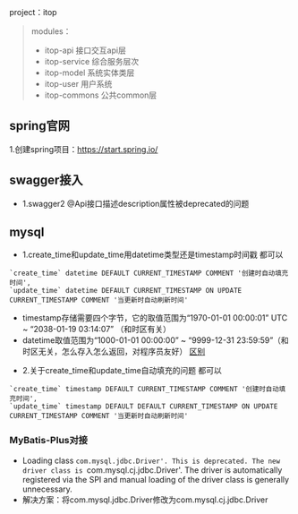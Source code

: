 project：itop
>modules：
> + itop-api 接口交互api层
> + itop-service 综合服务层次
> + itop-model 系统实体类层
> + itop-user 用户系统
> + itop-commons 公共common层

## spring官网
1.创建spring项目：https://start.spring.io/

## swagger接入
+ 1.swagger2 @Api接口描述description属性被deprecated的问题

## mysql
+ 1.create_time和update_time用datetime类型还是timestamp时间戳
都可以
```
`create_time` datetime DEFAULT CURRENT_TIMESTAMP COMMENT '创建时自动填充时间',
`update_time` datetime DEFAULT CURRENT_TIMESTAMP ON UPDATE CURRENT_TIMESTAMP COMMENT '当更新时自动刷新时间'
```
- timestamp存储需要四个字节，它的取值范围为“1970-01-01 00:00:01” UTC ~ “2038-01-19 03:14:07” （和时区有关）
- datetime取值范围为“1000-01-01 00:00:00” ~ “9999-12-31 23:59:59”（和时区无关，怎么存入怎么返回，对程序员友好）
[区别](https://www.cnblogs.com/deityjian/p/11452295.html)
+ 2.关于create_time和update_time自动填充的问题
都可以
```
`create_time` timestamp DEFAULT CURRENT_TIMESTAMP COMMENT '创建时自动填充时间',
`update_time` timestamp DEFAULT DEFAULT CURRENT_TIMESTAMP ON UPDATE CURRENT_TIMESTAMP COMMENT '当更新时自动刷新时间'
```

### MyBatis-Plus对接
- Loading class `com.mysql.jdbc.Driver'. This is deprecated. The new driver class is `com.mysql.cj.jdbc.Driver'. The driver is automatically registered via the SPI and manual loading of the driver class is generally unnecessary.
- 解决方案：将com.mysql.jdbc.Driver修改为com.mysql.cj.jdbc.Driver 